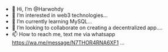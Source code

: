 - 👋 Hi, I’m @Harwohdy
- 👀 I’m interested in web3 technologies...
- 🌱 I’m currently learning MySQL...
- 💞️ I’m looking to collaborate on creating a decentralized app....
- 📫 How to reach me, text me via whatsapp https://wa.me/message/N7THOR4RNA6XF1 ...

<!---
Harwohdy/Harwohdy is a ✨ special ✨ repository because its `README.md` (this file) appears on your GitHub profile.
You can click the Preview link to take a look at your changes.
--->
